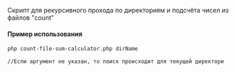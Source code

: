 Скрипт для рекурсивного прохода по директориям и подсчёта чисел из файлов "count" 

#### Пример использования
```bash
php count-file-sum-calculator.php dirName

//Если аргумент не указан, то поиск происходит для текущей директори
```